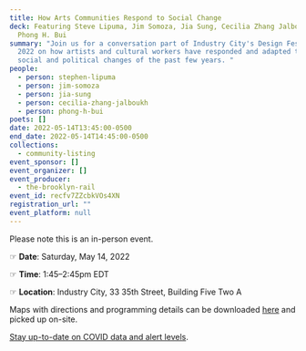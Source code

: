 ```yaml
---
title: How Arts Communities Respond to Social Change
deck: Featuring Steve Lipuma, Jim Somoza, Jia Sung, Cecilia Zhang Jalboukh, and
  Phong H. Bui
summary: "Join us for a conversation part of Industry City's Design Festival
  2022 on how artists and cultural workers have responded and adapted to the
  social and political changes of the past few years. "
people:
  - person: stephen-lipuma
  - person: jim-somoza
  - person: jia-sung
  - person: cecilia-zhang-jalboukh
  - person: phong-h-bui
poets: []
date: 2022-05-14T13:45:00-0500
end_date: 2022-05-14T14:45:00-0500
collections:
  - community-listing
event_sponsor: []
event_organizer: []
event_producer:
  - the-brooklyn-rail
event_id: recfv7ZZcbkVOs4XN
registration_url: ""
event_platform: null
---
```

Please note this is an in-person event. 

☞ **Date**: Saturday, May 14, 2022

☞ **Time**: 1:45–2:45pm EDT

☞ **Location**: Industry City, 33 35th Street, Building Five Two A



Maps with directions and programming details can be downloaded [here](https://48hek16fz3v44ucrz23ycz4h-wpengine.netdna-ssl.com/wp-content/uploads/2022/05/ICDF-2022-Map-Digital.pdf) and picked up on-site.

[Stay up-to-date on COVID data and alert levels](<https://www1.nyc.gov/site/doh/covid/covid-19-main.page>).
